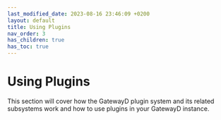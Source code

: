 ```yaml
---
last_modified_date: 2023-08-16 23:46:09 +0200
layout: default
title: Using Plugins
nav_order: 3
has_children: true
has_toc: true
---
```


# Using Plugins

This section will cover how the GatewayD plugin system and its related subsystems work and how to use plugins in your GatewayD instance.
